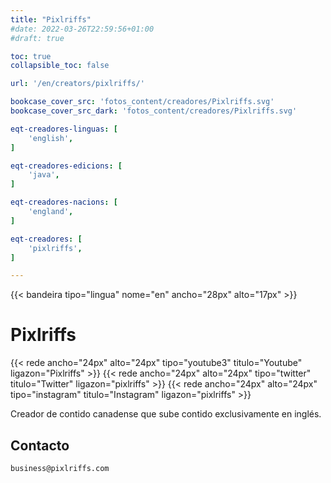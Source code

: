 ```yaml
---
title: "Pixlriffs"
#date: 2022-03-26T22:59:56+01:00
#draft: true

toc: true
collapsible_toc: false

url: '/en/creators/pixlriffs/'

bookcase_cover_src: 'fotos_content/creadores/Pixlriffs.svg'
bookcase_cover_src_dark: 'fotos_content/creadores/Pixlriffs.svg'

eqt-creadores-linguas: [
    'english',
]

eqt-creadores-edicions: [
    'java',
]

eqt-creadores-nacions: [
    'england',
]

eqt-creadores: [
    'pixlriffs',
]

---
```


{{< bandeira tipo="lingua" nome="en" ancho="28px" alto="17px" >}}

# Pixlriffs

{{< rede ancho="24px" alto="24px" tipo="youtube3" titulo="Youtube" ligazon="Pixlriffs" >}}
{{< rede ancho="24px" alto="24px" tipo="twitter" titulo="Twitter" ligazon="pixlriffs" >}}
{{< rede ancho="24px" alto="24px" tipo="instagram" titulo="Instagram" ligazon="pixlriffs" >}}

Creador de contido canadense que sube contido exclusivamente en inglés.

## Contacto

```
business@pixlriffs.com
```
